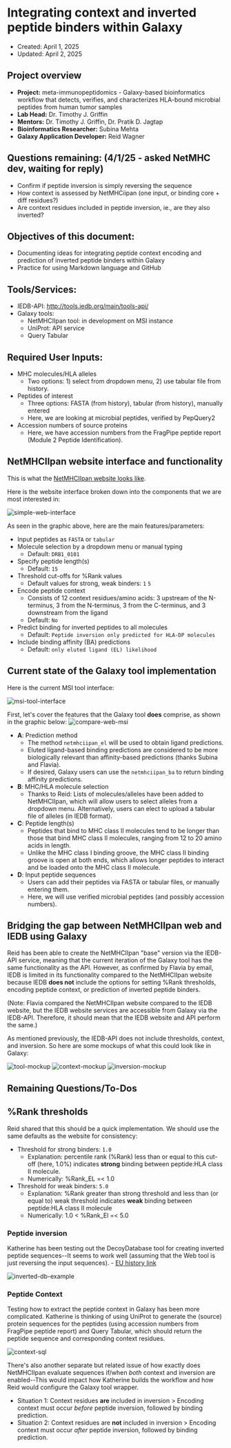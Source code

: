 # Integrating context and inverted peptide binders within Galaxy
- Created: April 1, 2025
- Updated: April 2, 2025

## Project overview
* **Project:** meta-immunopeptidomics - Galaxy-based bioinformatics workflow that detects, verifies, and characterizes HLA-bound microbial peptides from human tumor samples
* **Lab Head:** Dr. Timothy J. Griffin
* **Mentors:** Dr. Timothy J. Griffin, Dr. Pratik D. Jagtap
* **Bioinformatics Researcher:** Subina Mehta
* **Galaxy Application Developer:** Reid Wagner

## Questions remaining: (4/1/25 - asked NetMHC dev, waiting for reply)
- Confirm if peptide inversion is simply reversing the sequence
- How context is assessed by NetMHCiipan (one input, or binding core + diff residues?)
- Are context residues included in peptide inversion, ie., are they also inverted?


## Objectives of this document:
* Documenting ideas for integrating peptide context encoding and prediction of inverted peptide binders within Galaxy
* Practice for using Markdown language and GitHub

## Tools/Services:
* IEDB-API: http://tools.iedb.org/main/tools-api/
* Galaxy tools:
   - NetMHCIIpan tool: in development on MSI instance
   - UniProt: API service
   - Query Tabular
 
## Required User Inputs:
* MHC molecules/HLA alleles
  - Two options: 1) select from dropdown menu, 2) use tabular file from history.
* Peptides of interest
  - Three options: FASTA (from history), tabular (from history), manually entered
  - Here, we are looking at microbial peptides, verified by PepQuery2
* Accession numbers of source proteins
  - Here, we have accession numbers from the FragPipe peptide report (Module 2 Peptide Identification).
 
## NetMHCIIpan website interface and functionality

This is what the [NetMHCIIpan website looks like](https://services.healthtech.dtu.dk/services/NetMHCIIpan-4.3/).

Here is the website interface broken down into the components that we are most interested in:

![simple-web-interface](images/netmhciipan-web-mockup.png)

As seen in the graphic above, here are the main features/parameters:
* Input peptides as `FASTA` or `tabular`
* Molecule selection by a dropdown menu or manual typing
     - Default: `DRB1_0101`
* Specify peptide length(s)
     - Default: `15`
* Threshold cut-offs for %Rank values
     - Default values for strong, weak binders: `1` `5`
* Encode peptide context
     - Consists of 12 context residues/amino acids: 3 upstream of the N-terminus, 3 from the N-terminus, 3 from the C-terminus, and 3 downstream from the ligand
     - Default: `No`
* Predict binding for inverted peptides to all molecules
     - Default: `Peptide inversion only predicted for HLA-DP molecules`
* Include binding affinity (BA) predictions
     - Default: `only eluted ligand (EL) likelihood`

## Current state of the Galaxy tool implementation

Here is the current MSI tool interface:

![msi-tool-interface](images/MSI-screenshot.png)

First, let's cover the features that the Galaxy tool **does** comprise, as shown in the graphic below:
![compare-web-msi](images/MSI-current-features.png)
* **A**: Prediction method
   - The method `netmhciipan_el` will be used to obtain ligand predictions.
   - Eluted ligand-based binding predictions are considered to be more biologically relevant than affinity-based predictions (thanks Subina and Flavia).
   - If desired, Galaxy users can use the `netmhciipan_ba` to return binding affinity predictions.
* **B**: MHC/HLA molecule selection
   - Thanks to Reid: Lists of molecules/alleles have been added to NetMHCIIpan, which will allow users to select alleles from a dropdown menu. Alternatively, users can elect to upload a tabular file of alleles (in IEDB format).
* **C**: Peptide length(s)
  -   Peptides that bind to MHC class II molecules tend to be longer than those that bind MHC class II molecules, ranging from 12 to 20 amino acids in length.
  -   Unlike the MHC class I binding groove, the MHC class II binding groove is open at both ends, which allows longer peptides to interact and be loaded onto the MHC class II molecule.
* **D**: Input peptide sequences
  - Users can add their peptides via FASTA or tabular files, or manually entering them.
  - Here, we will use verified microbial peptides (and possibly accession numbers). 

## Bridging the gap between NetMHCIIpan web and IEDB using Galaxy

Reid has been able to create the NetMHCIIpan "base" version via the IEDB-API service, meaning that the current iteration of the Galaxy tool has the same functionality as the API. However, as confirmed by Flavia by email, IEDB is limited in its functionality compared to the NetMHCIIpan website because IEDB **does not** include the options for setting %Rank thresholds, encoding peptide context, or prediction of inverted peptide binders.

(Note: Flavia compared the NetMHCIIpan website compared to the IEDB website, but the IEDB website services are accessible from Galaxy via the IEDB-API. Therefore, it should mean that the IEDB website and API perform the same.)

As mentioned previously, the IEDB-API does not include thresholds, context, and inversion. So here are some mockups of what this could look like in Galaxy:

![tool-mockup](images/Galaxy-tool-brainstorm.png)
![context-mockup](images/Context-mockup.png)
![inversion-mockup](images/Inversion-mockup.png)

## Remaining Questions/To-Dos

## %Rank thresholds
Reid shared that this should be a quick implementation. We should use the same defaults as the website for consistency:
* Threshold for strong binders: `1.0`
     - Explanation: percentile rank (%Rank) less than or equal to this cut-off (here, 1.0%) indicates **strong** binding between peptide:HLA class II molecule.
     - Numerically: %Rank_EL =< 1.0
* Threshold for weak binders: `5.0`
     - Explanation: %Rank greater than strong threshold and less than (or equal to) weak threshold indicates **weak** binding between peptide:HLA class II molecule
     - Numerically: 1.0 < %Rank_El =< 5.0

### Peptide inversion
Katherine has been testing out the DecoyDatabase tool for creating inverted peptide sequences--It seems to work well (assuming that the Web tool is just reversing the input sequences).
     - [EU history link](https://usegalaxy.eu/u/katherine.d21/h/eu-03302025-meta-ipep-wf5-test-context-inversion)

![inverted-db-example](images/Inverted-db-example.png)

### Peptide Context
Testing how to extract the peptide context in Galaxy has been more complicated. Katherine is thinking of using UniProt to generate the (source) protein sequences for the peptides (using accession numbers from FragPipe peptide report) and Query Tabular, which should return the peptide sequence and corresponding context residues.

![context-sql](images/context-sql.png)

There's also another separate but related issue of how exactly does NetMHCIIpan evaluate sequences if/when *both* context and inversion are enabled--This would impact how Katherine builds the workflow and how Reid would configure the Galaxy tool wrapper.
* Situation 1: Context residues **are** included in inversion > Encoding context must occur *before* peptide inversion, followed by binding prediction.
* Situation 2: Context residues are **not** included in inversion > Encoding context must occur *after* peptide inversion, followed by binding prediction.
